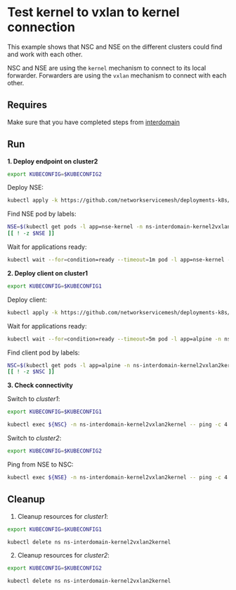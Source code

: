 # Test kernel to vxlan to kernel connection

This example shows that NSC and NSE on the different clusters could find and work with each other.

NSC and NSE are using the `kernel` mechanism to connect to its local forwarder.
Forwarders are using the `vxlan` mechanism to connect with each other.

## Requires

Make sure that you have completed steps from [interdomain](../../)

## Run

**1. Deploy endpoint on cluster2**

```bash
export KUBECONFIG=$KUBECONFIG2
```

Deploy NSE:
```bash
kubectl apply -k https://github.com/networkservicemesh/deployments-k8s/examples/multicluster/usecases/interdomain_Kernel2Vxlan2Kernel/cluster2?ref=c61f202a134a51456e8fb56713580b32fecd781a
```

Find NSE pod by labels:
```bash
NSE=$(kubectl get pods -l app=nse-kernel -n ns-interdomain-kernel2vxlan2kernel --template '{{range .items}}{{.metadata.name}}{{"\n"}}{{end}}')
[[ ! -z $NSE ]]
```

Wait for applications ready:
```bash
kubectl wait --for=condition=ready --timeout=1m pod -l app=nse-kernel -n ns-interdomain-kernel2vxlan2kernel
```

**2. Deploy client on cluster1**

```bash
export KUBECONFIG=$KUBECONFIG1
```

Deploy client:
```bash
kubectl apply -k https://github.com/networkservicemesh/deployments-k8s/examples/multicluster/usecases/interdomain_Kernel2Vxlan2Kernel/cluster1?ref=c61f202a134a51456e8fb56713580b32fecd781a
```

Wait for applications ready:
```bash
kubectl wait --for=condition=ready --timeout=5m pod -l app=alpine -n ns-interdomain-kernel2vxlan2kernel
```

Find client pod by labels:
```bash
NSC=$(kubectl get pods -l app=alpine -n ns-interdomain-kernel2vxlan2kernel --template '{{range .items}}{{.metadata.name}}{{"\n"}}{{end}}')
[[ ! -z $NSC ]]
```

**3. Check connectivity**

Switch to *cluster1*:

```bash
export KUBECONFIG=$KUBECONFIG1
```

```bash
kubectl exec ${NSC} -n ns-interdomain-kernel2vxlan2kernel -- ping -c 4 172.16.1.2
```

Switch to *cluster2*:

```bash
export KUBECONFIG=$KUBECONFIG2
```

Ping from NSE to NSC:
```bash
kubectl exec ${NSE} -n ns-interdomain-kernel2vxlan2kernel -- ping -c 4 172.16.1.3
```

## Cleanup

1. Cleanup resources for *cluster1*:
```bash
export KUBECONFIG=$KUBECONFIG1
```
```bash
kubectl delete ns ns-interdomain-kernel2vxlan2kernel
```

2. Cleanup resources for *cluster2*:
```bash
export KUBECONFIG=$KUBECONFIG2
```
```bash
kubectl delete ns ns-interdomain-kernel2vxlan2kernel
```
